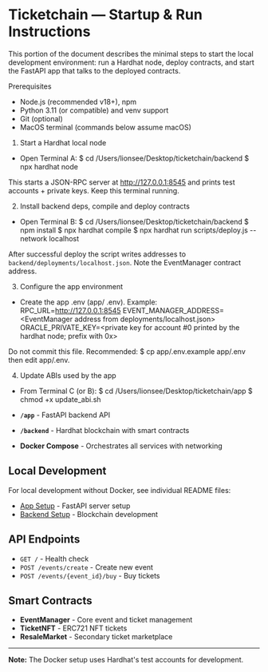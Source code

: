 # Ticketchain — Startup & Run Instructions

This portion of the document describes the minimal steps to start the local development environment: run a Hardhat node, deploy contracts, and start the FastAPI app that talks to the deployed contracts.

Prerequisites
- Node.js (recommended v18+), npm
- Python 3.11 (or compatible) and venv support
- Git (optional)
- MacOS terminal (commands below assume macOS)

1. Start a Hardhat local node
- Open Terminal A:
$ cd /Users/lionsee/Desktop/ticketchain/backend
$ npx hardhat node

This starts a JSON-RPC server at http://127.0.0.1:8545 and prints test accounts + private keys. Keep this terminal running.

2. Install backend deps, compile and deploy contracts
- Open Terminal B:
$ cd /Users/lionsee/Desktop/ticketchain/backend
$ npm install
$ npx hardhat compile
$ npx hardhat run scripts/deploy.js --network localhost

After successful deploy the script writes addresses to `backend/deployments/localhost.json`. Note the EventManager contract address.

3. Configure the app environment
- Create the app .env (app/ .env). Example:
RPC_URL=http://127.0.0.1:8545
EVENT_MANAGER_ADDRESS=<EventManager address from deployments/localhost.json>
ORACLE_PRIVATE_KEY=<private key for account #0 printed by the hardhat node; prefix with 0x>

Do not commit this file. Recommended:
$ cp app/.env.example app/.env
then edit app/.env.

4. Update ABIs used by the app
- From Terminal C (or B):
$ cd /Users/lionsee/Desktop/ticketchain/app
$ chmod +x update_abi.sh

- **`/app`** - FastAPI backend API
- **`/backend`** - Hardhat blockchain with smart contracts
- **Docker Compose** - Orchestrates all services with networking

## Local Development

For local development without Docker, see individual README files:

- [App Setup](./app/README.md) - FastAPI server setup
- [Backend Setup](./backend/README.md) - Blockchain development

## API Endpoints

- `GET /` - Health check
- `POST /events/create` - Create new event
- `POST /events/{event_id}/buy` - Buy tickets

## Smart Contracts

- **EventManager** - Core event and ticket management
- **TicketNFT** - ERC721 NFT tickets
- **ResaleMarket** - Secondary ticket marketplace

---

**Note:** The Docker setup uses Hardhat's test accounts for development. 


